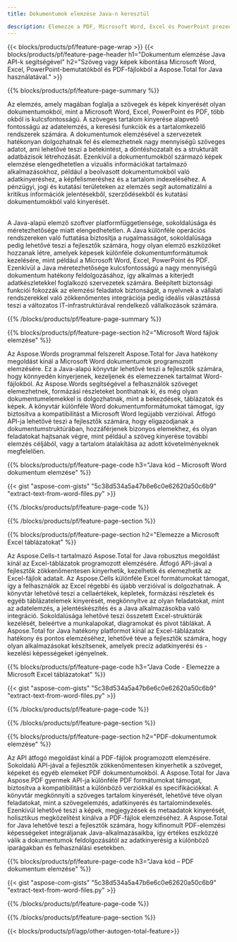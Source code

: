 ```yaml
---
title: Dokumentumok elemzése Java-n keresztül 

description: Elemezze a PDF, Microsoft Word, Excel és PowerPoint prezentációkat a Java alkalmazáson keresztül. Könnyedén kivonhatja a szöveget vagy képeket.
---
```


{{< blocks/products/pf/feature-page-wrap >}}
{{< blocks/products/pf/feature-page-header h1="Dokumentum elemzése Java API-k segítségével" h2="Szöveg vagy képek kibontása Microsoft Word, Excel, PowerPoint-bemutatókból és PDF-fájlokból a Aspose.Total for Java használatával." >}}

{{% blocks/products/pf/feature-page-summary %}}

Az elemzés, amely magában foglalja a szövegek és képek kinyerését olyan dokumentumokból, mint a Microsoft Word, Excel, PowerPoint és PDF, több okból is kulcsfontosságú. A szöveges tartalom kinyerése alapvető fontosságú az adatelemzés, a keresési funkciók és a tartalomkezelő rendszerek számára. A dokumentumok elemzésével a szervezetek hatékonyan dolgozhatnak fel és elemezhetnek nagy mennyiségű szöveges adatot, ami lehetővé teszi a betekintést, a döntéshozatalt és a strukturált adatbázisok létrehozását. Ezenkívül a dokumentumokból származó képek elemzése elengedhetetlen a vizuális információkat tartalmazó alkalmazásokhoz, például a beolvasott dokumentumokból való adatkinyeréshez, a képfelismeréshez és a tartalom indexeléséhez. A pénzügyi, jogi és kutatási területeken az elemzés segít automatizálni a kritikus információk jelentésekből, szerződésekből és kutatási dokumentumokból való kinyerését.  <br /><br />

A Java-alapú elemző szoftver platformfüggetlensége, sokoldalúsága és méretezhetősége miatt elengedhetetlen. A Java különféle operációs rendszereken való futtatása biztosítja a rugalmasságot, sokoldalúsága pedig lehetővé teszi a fejlesztők számára, hogy olyan elemző eszközöket hozzanak létre, amelyek képesek különféle dokumentumformátumok kezelésére, mint például a Microsoft Word, Excel, PowerPoint és PDF. Ezenkívül a Java méretezhetősége kulcsfontosságú a nagy mennyiségű dokumentum hatékony feldolgozásához, így alkalmas a kiterjedt adatkészletekkel foglalkozó szervezetek számára. Beépített biztonsági funkciói fokozzák az elemzési feladatok biztonságát, a nyelvnek a vállalati rendszerekkel való zökkenőmentes integrációja pedig ideális választássá teszi a változatos IT-infrastruktúrával rendelkező vállalkozások számára.

{{% /blocks/products/pf/feature-page-summary  %}}

{{% blocks/products/pf/feature-page-section  h2="Microsoft Word fájlok elemzése" %}}

Az Aspose.Words programmal felszerelt Aspose.Total for Java hatékony megoldást kínál a Microsoft Word dokumentumok programozott elemzésére. Ez a Java-alapú könyvtár lehetővé teszi a fejlesztők számára, hogy könnyedén kinyerjenek, kezeljenek és elemezzenek tartalmat Word-fájlokból. Az Aspose.Words segítségével a felhasználók szöveget elemezhetnek, formázási részleteket bonthatnak ki, és még olyan dokumentumelemekkel is dolgozhatnak, mint a bekezdések, táblázatok és képek. A könyvtár különféle Word dokumentumformátumokat támogat, így biztosítva a kompatibilitást a Microsoft Word legújabb verzióival. Átfogó API-ja lehetővé teszi a fejlesztők számára, hogy eligazodjanak a dokumentumstruktúrában, hozzáférjenek bizonyos elemekhez, és olyan feladatokat hajtsanak végre, mint például a szöveg kinyerése további elemzés céljából, vagy a tartalom átalakítása az adott követelményeknek megfelelően.

{{% blocks/products/pf/feature-page-code h3="Java kód – Microsoft Word dokumentum elemzése" %}}

{{< gist "aspose-com-gists" "5c38d534a5a47b6e6c0e62620a50c6b9" "extract-text-from-word-files.py" >}}

{{% /blocks/products/pf/feature-page-code  %}}

{{% /blocks/products/pf/feature-page-section %}}

{{% blocks/products/pf/feature-page-section  h2="Elemezze a Microsoft Excel táblázatokat" %}}

Az Aspose.Cells-t tartalmazó Aspose.Total for Java robusztus megoldást kínál az Excel-táblázatok programozott elemzésére. Átfogó API-jával a fejlesztők zökkenőmentesen kinyerhetik, kezelhetik és elemezhetik az Excel-fájlok adatait. Az Aspose.Cells különféle Excel formátumokat támogat, így a felhasználók az Excel régebbi és újabb verzióival is dolgozhatnak. A könyvtár lehetővé teszi a cellaértékek, képletek, formázási részletek és egyéb táblázatelemek kinyerését, megkönnyítve az olyan feladatokat, mint az adatelemzés, a jelentéskészítés és a Java alkalmazásokba való integráció. Sokoldalúsága lehetővé teszi összetett Excel-struktúrák kezelését, beleértve a munkalapokat, diagramokat és pivot táblákat. A Aspose.Total for Java hatékony platformot kínál az Excel-táblázatok hatékony és pontos elemzéséhez, lehetővé téve a fejlesztők számára, hogy olyan alkalmazásokat készítsenek, amelyek precíz adatkinyerési és -kezelési képességeket igényelnek.

{{% blocks/products/pf/feature-page-code h3="Java Code - Elemezze a Microsoft Excel táblázatokat" %}}

{{< gist "aspose-com-gists" "5c38d534a5a47b6e6c0e62620a50c6b9" "extract-text-from-word-files.py" >}}

{{% /blocks/products/pf/feature-page-code  %}}

{{% /blocks/products/pf/feature-page-section %}}

{{% blocks/products/pf/feature-page-section  h2="PDF-dokumentumok elemzése" %}}

Az API átfogó megoldást kínál a PDF-fájlok programozott elemzésére. Sokoldalú API-jával a fejlesztők zökkenőmentesen kinyerhetik a szöveget, képeket és egyéb elemeket PDF dokumentumokból. A Aspose.Total for Java Aspose.PDF gyermek API-ja különféle PDF formátumokat támogat, biztosítva a kompatibilitást a különböző verziókkal és specifikációkkal. A könyvtár megkönnyíti a szöveges tartalom kinyerését, lehetővé téve olyan feladatokat, mint a szövegelemzés, adatkinyerés és tartalomindexelés. Ezenkívül lehetővé teszi a képek, megjegyzések és metaadatok kinyerését, holisztikus megközelítést kínálva a PDF-fájlok elemzéséhez. A Aspose.Total for Java lehetővé teszi a fejlesztők számára, hogy kifinomult PDF-elemzési képességeket integráljanak Java-alkalmazásaikba, így értékes eszközzé válik a dokumentumok feldolgozásától az adatkinyerésig a különböző iparágakban és felhasználási esetekben.

{{% blocks/products/pf/feature-page-code h3="Java kód – PDF dokumentum elemzése" %}}

{{< gist "aspose-com-gists" "5c38d534a5a47b6e6c0e62620a50c6b9" "extract-text-from-word-files.py" >}}

{{% /blocks/products/pf/feature-page-code  %}}

{{% /blocks/products/pf/feature-page-section %}}

{{< blocks/products/pf/agp/other-autogen-total-feature>}}